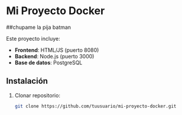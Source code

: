 # Mi Proyecto Docker
##chupame la pija batman

Este proyecto incluye:
- **Frontend**: HTML/JS (puerto 8080)
- **Backend**: Node.js (puerto 3000)
- **Base de datos**: PostgreSQL

## Instalación
1. Clonar repositorio:
   ```bash
   git clone https://github.com/tuusuario/mi-proyecto-docker.git
